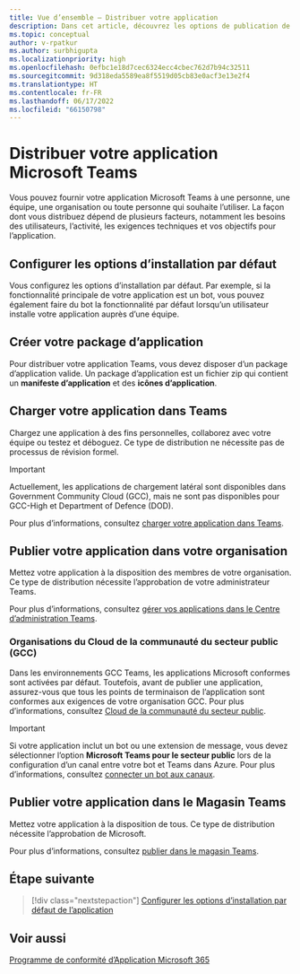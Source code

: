 ```yaml
---
title: Vue d’ensemble – Distribuer votre application
description: Dans cet article, découvrez les options de publication de votre application Microsoft Teams, de chargement et de déploiement de votre application et de Cloud de la communauté du secteur public.
ms.topic: conceptual
author: v-rpatkur
ms.author: surbhigupta
ms.localizationpriority: high
ms.openlocfilehash: 0efbc1e18d7cec6324ecc4cbec762d7b94c32511
ms.sourcegitcommit: 9d318eda5589ea8f5519d05cb83e0acf3e13e2f4
ms.translationtype: HT
ms.contentlocale: fr-FR
ms.lasthandoff: 06/17/2022
ms.locfileid: "66150798"
---
```

# <a name="distribute-your-microsoft-teams-app"></a>Distribuer votre application Microsoft Teams

Vous pouvez fournir votre application Microsoft Teams à une personne, une équipe, une organisation ou toute personne qui souhaite l’utiliser. La façon dont vous distribuez dépend de plusieurs facteurs, notamment les besoins des utilisateurs, l’activité, les exigences techniques et vos objectifs pour l’application.

## <a name="configure-default-install-options"></a>Configurer les options d’installation par défaut

Vous configurez les options d’installation par défaut. Par exemple, si la fonctionnalité principale de votre application est un bot, vous pouvez également faire du bot la fonctionnalité par défaut lorsqu’un utilisateur installe votre application auprès d’une équipe.

## <a name="create-your-app-package"></a>Créer votre package d’application

Pour distribuer votre application Teams, vous devez disposer d’un package d’application valide.  Un package d’application est un fichier zip qui contient un **manifeste d’application** et des **icônes d’application**.

## <a name="upload-your-app-in-teams"></a>Charger votre application dans Teams

Chargez une application à des fins personnelles, collaborez avec votre équipe ou testez et déboguez. Ce type de distribution ne nécessite pas de processus de révision formel.

> [!IMPORTANT]
> Actuellement, les applications de chargement latéral sont disponibles dans Government Community Cloud (GCC), mais ne sont pas disponibles pour GCC-High et Department of Defence (DOD).

Pour plus d’informations, consultez [charger votre application dans Teams](apps-upload.md).

## <a name="publish-your-app-to-your-org"></a>Publier votre application dans votre organisation

Mettez votre application à la disposition des membres de votre organisation. Ce type de distribution nécessite l’approbation de votre administrateur Teams.

Pour plus d’informations, consultez [gérer vos applications dans le Centre d’administration Teams](/MicrosoftTeams/manage-apps?toc=%2Fmicrosoftteams%2Fplatform%2Ftoc.json&bc=%2FMicrosoftTeams%2Fbreadcrumb%2Ftoc.json).

### <a name="government-community-cloud-gcc-organizations"></a>Organisations du Cloud de la communauté du secteur public (GCC)

Dans les environnements GCC Teams, les applications Microsoft conformes sont activées par défaut. Toutefois, avant de publier une application, assurez-vous que tous les points de terminaison de l’application sont conformes aux exigences de votre organisation GCC. Pour plus d’informations, consultez [Cloud de la communauté du secteur public](../app-fundamentals-overview.md#government-community-cloud).

> [!IMPORTANT]
>Si votre application inclut un bot ou une extension de message, vous devez sélectionner l’option **Microsoft Teams pour le secteur public** lors de la configuration d’un canal entre votre bot et Teams dans Azure. Pour plus d’informations, consultez [connecter un bot aux canaux](/azure/bot-service/bot-service-manage-channels?view=azure-bot-service-4.0&preserve-view=true).

## <a name="publish-your-app-to-the-teams-store"></a>Publier votre application dans le Magasin Teams

Mettez votre application à la disposition de tous. Ce type de distribution nécessite l’approbation de Microsoft.

Pour plus d’informations, consultez [publier dans le magasin Teams](~/concepts/deploy-and-publish/appsource/publish.md).

## <a name="next-step"></a>Étape suivante

> [!div class="nextstepaction"]
> [Configurer les options d’installation par défaut de l’application](~/concepts/deploy-and-publish/add-default-install-scope.md)

## <a name="see-also"></a>Voir aussi

[Programme de conformité d’Application Microsoft 365](/microsoft-365-app-certification/overview)
